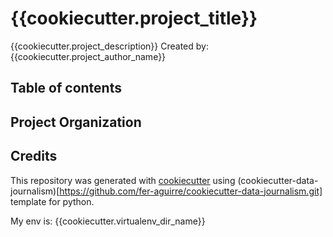 # {{cookiecutter.project_title}}
{{cookiecutter.project_description}}
Created by: {{cookiecutter.project_author_name}}

## Table of contents

## Project Organization

## Credits
This repository was generated with [cookiecutter](https://github.com/cookiecutter/cookiecutter) using (cookiecutter-data-journalism)[https://github.com/fer-aguirre/cookiecutter-data-journalism.git] template for python.

My env is: {{cookiecutter.virtualenv_dir_name}}